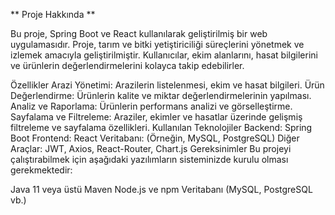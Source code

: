 
** Proje Hakkında **


Bu proje, Spring Boot ve React kullanılarak geliştirilmiş bir web uygulamasıdır. Proje, tarım ve bitki yetiştiriciliği süreçlerini yönetmek ve izlemek amacıyla geliştirilmiştir. Kullanıcılar, ekim alanlarını, hasat bilgilerini ve ürünlerin değerlendirmelerini kolayca takip edebilirler.

Özellikler
Arazi Yönetimi: Arazilerin listelenmesi, ekim ve hasat bilgileri.
Ürün Değerlendirme: Ürünlerin kalite ve miktar değerlendirmelerinin yapılması.
Analiz ve Raporlama: Ürünlerin performans analizi ve görselleştirme.
Sayfalama ve Filtreleme: Araziler, ekimler ve hasatlar üzerinde gelişmiş filtreleme ve sayfalama özellikleri.
Kullanılan Teknolojiler
Backend: Spring Boot
Frontend: React
Veritabanı: (Örneğin, MySQL, PostgreSQL)
Diğer Araçlar: JWT, Axios, React-Router, Chart.js
Gereksinimler
Bu projeyi çalıştırabilmek için aşağıdaki yazılımların sisteminizde kurulu olması gerekmektedir:

Java 11 veya üstü
Maven
Node.js ve npm
Veritabanı (MySQL, PostgreSQL vb.)  
